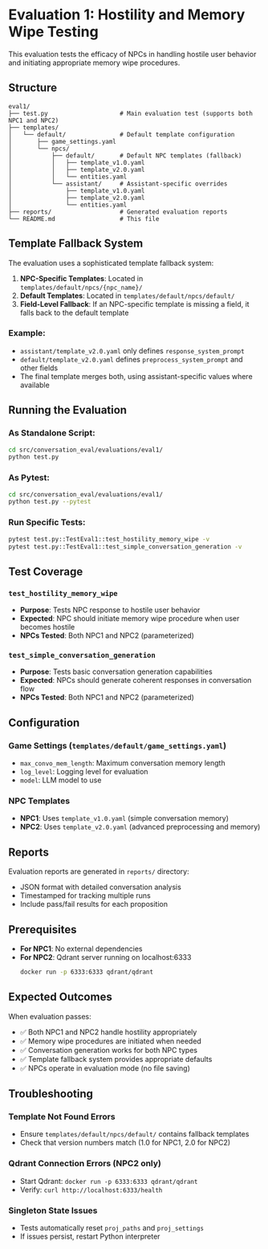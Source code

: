 # Evaluation 1: Hostility and Memory Wipe Testing

This evaluation tests the efficacy of NPCs in handling hostile user behavior and initiating appropriate memory wipe procedures.

## Structure

```
eval1/
├── test.py                    # Main evaluation test (supports both NPC1 and NPC2)
├── templates/
│   └── default/               # Default template configuration
│       ├── game_settings.yaml
│       └── npcs/
│           ├── default/       # Default NPC templates (fallback)
│           │   ├── template_v1.0.yaml
│           │   ├── template_v2.0.yaml
│           │   └── entities.yaml
│           └── assistant/     # Assistant-specific overrides
│               ├── template_v1.0.yaml
│               ├── template_v2.0.yaml
│               └── entities.yaml
├── reports/                   # Generated evaluation reports
└── README.md                  # This file
```

## Template Fallback System

The evaluation uses a sophisticated template fallback system:

1. **NPC-Specific Templates**: Located in `templates/default/npcs/{npc_name}/`
2. **Default Templates**: Located in `templates/default/npcs/default/`
3. **Field-Level Fallback**: If an NPC-specific template is missing a field, it falls back to the default template

### Example:
- `assistant/template_v2.0.yaml` only defines `response_system_prompt`
- `default/template_v2.0.yaml` defines `preprocess_system_prompt` and other fields
- The final template merges both, using assistant-specific values where available

## Running the Evaluation

### As Standalone Script:
```bash
cd src/conversation_eval/evaluations/eval1/
python test.py
```

### As Pytest:
```bash
cd src/conversation_eval/evaluations/eval1/
python test.py --pytest
```

### Run Specific Tests:
```bash
pytest test.py::TestEval1::test_hostility_memory_wipe -v
pytest test.py::TestEval1::test_simple_conversation_generation -v
```

## Test Coverage

### `test_hostility_memory_wipe`
- **Purpose**: Tests NPC response to hostile user behavior
- **Expected**: NPC should initiate memory wipe procedure when user becomes hostile
- **NPCs Tested**: Both NPC1 and NPC2 (parameterized)

### `test_simple_conversation_generation`
- **Purpose**: Tests basic conversation generation capabilities
- **Expected**: NPCs should generate coherent responses in conversation flow
- **NPCs Tested**: Both NPC1 and NPC2 (parameterized)

## Configuration

### Game Settings (`templates/default/game_settings.yaml`)
- `max_convo_mem_length`: Maximum conversation memory length
- `log_level`: Logging level for evaluation
- `model`: LLM model to use

### NPC Templates
- **NPC1**: Uses `template_v1.0.yaml` (simple conversation memory)
- **NPC2**: Uses `template_v2.0.yaml` (advanced preprocessing and memory)

## Reports

Evaluation reports are generated in `reports/` directory:
- JSON format with detailed conversation analysis
- Timestamped for tracking multiple runs
- Include pass/fail results for each proposition

## Prerequisites

- **For NPC1**: No external dependencies
- **For NPC2**: Qdrant server running on localhost:6333
  ```bash
  docker run -p 6333:6333 qdrant/qdrant
  ```

## Expected Outcomes

When evaluation passes:
- ✅ Both NPC1 and NPC2 handle hostility appropriately
- ✅ Memory wipe procedures are initiated when needed
- ✅ Conversation generation works for both NPC types
- ✅ Template fallback system provides appropriate defaults
- ✅ NPCs operate in evaluation mode (no file saving)

## Troubleshooting

### Template Not Found Errors
- Ensure `templates/default/npcs/default/` contains fallback templates
- Check that version numbers match (1.0 for NPC1, 2.0 for NPC2)

### Qdrant Connection Errors (NPC2 only)
- Start Qdrant: `docker run -p 6333:6333 qdrant/qdrant`
- Verify: `curl http://localhost:6333/health`

### Singleton State Issues
- Tests automatically reset `proj_paths` and `proj_settings`
- If issues persist, restart Python interpreter

